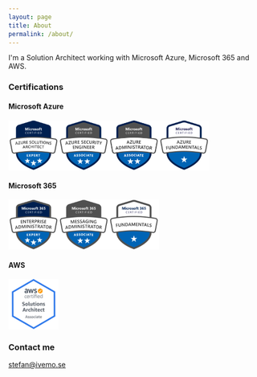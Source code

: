 ```yaml
---
layout: page
title: About
permalink: /about/
---
```


I'm a Solution Architect working with Microsoft Azure, Microsoft 365 and AWS.

### Certifications

#### Microsoft Azure

<img src="https://github.com/StefanIvemo/stefanivemo.github.io/blob/master/images/badges/microsoft-certified-azure-solutions-architect-expert.png?raw=true" width="100" height="100"><img src="https://github.com/StefanIvemo/stefanivemo.github.io/blob/master/images/badges/microsoft-certified-azure-security-engineer-associate.png?raw=true" width="100" height="100"><img src="https://github.com/StefanIvemo/stefanivemo.github.io/blob/master/images/badges/microsoft-certified-azure-administrator-associate.png?raw=true" width="100" height="100"><img src="https://github.com/StefanIvemo/stefanivemo.github.io/blob/master/images/badges/microsoft-certified-azure-fundamentals.png?raw=true" width="100" height="100">

#### Microsoft 365

<img src="https://github.com/StefanIvemo/stefanivemo.github.io/blob/master/images/badges/microsoft-365-certified-enterprise-administrator-expert.png?raw=true" width="100" height="100"><img src="https://github.com/StefanIvemo/stefanivemo.github.io/blob/master/images/badges/microsoft-365-certified-messaging-administrator-associate.png?raw=true" width="100" height="100"><img src="https://github.com/StefanIvemo/stefanivemo.github.io/blob/master/images/badges/microsoft-365-certified-fundamentals.png?raw=true" width="100" height="100">

#### AWS

<img src="https://github.com/StefanIvemo/stefanivemo.github.io/blob/master/images/badges/Telerik.Web.UI.WebResource.png?raw=true" width="100" height="100">

### Contact me

[stefan@ivemo.se](mailto:stefan@ivemo.se)